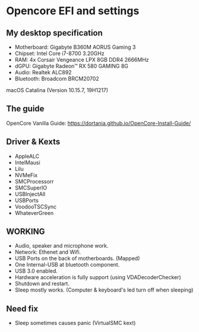 # Opencore EFI and settings

## My desktop specification

- Motherboard: Gigabyte B360M AORUS Gaming 3
- Chipset: Intel Core i7-8700 3.20GHz
- RAM: 4x Corsair Vengeance LPX 8GB DDR4 2666MHz
- dGPU: Gigabyte Radeon™ RX 580 GAMING 8G
- Audio: Realtek ALC892
- Bluetooth: Broadcom BRCM20702

macOS Catalina (Version 10.15.7, 19H1217)

## The guide

OpenCore Vanilla Guide: https://dortania.github.io/OpenCore-Install-Guide/

## Driver & Kexts

- AppleALC
- IntelMausi
- Lilu
- NVMeFix
- SMCProcessorr
- SMCSuperIO
- USBInjectAll
- USBPorts
- VoodooTSCSync
- WhateverGreen

## WORKING

- Audio, speaker and microphone work.
- Network: Ethenet and Wifi.
- USB Ports on the back of motherboards. (Mapped)
- One Internal-USB at bluetooth component.
- USB 3.0 enabled.
- Hardware acceleration is fully support (using VDADecoderChecker)
- Shutdown and restart.
- Sleep mostly works. (Computer & keyboard's led turn off when sleeping)

## Need fix

- Sleep sometimes causes panic (VirtualSMC kext)
